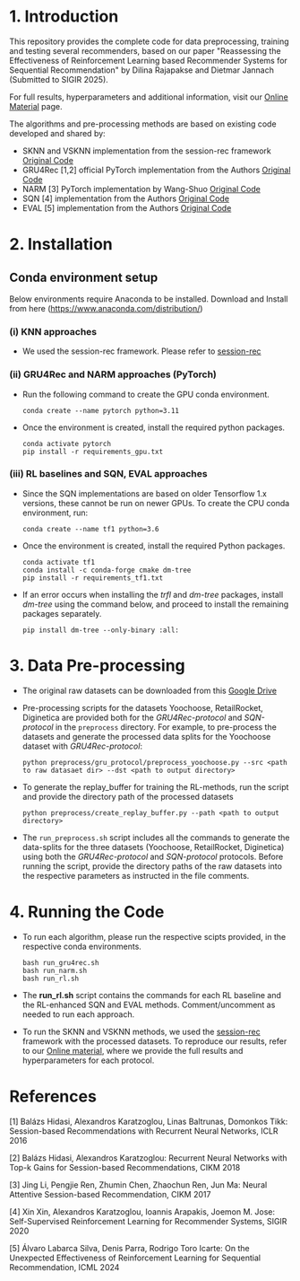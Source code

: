 # 1. Introduction

This repository provides the complete code for data preprocessing, training and testing several recommenders, based on our paper "Reassessing the Effectiveness of Reinforcement Learning based Recommender Systems for Sequential Recommendation" by Dilina Rajapakse and Dietmar Jannach (Submitted to SIGIR 2025).

For full results, hyperparameters and additional information, visit our [Online Material](https://dilina-r.github.io/rl-rec/) page.

The algorithms and pre-processing methods are based on existing code developed and shared by:

- SKNN and VSKNN implementation from the session-rec framework [Original Code](https://github.com/rn5l/session-rec)
- GRU4Rec [1,2] official PyTorch implementation from the Authors [Original Code](https://github.com/hidasib/GRU4Rec_PyTorch_Official)
- NARM [3] PyTorch implementation by Wang-Shuo [Original Code](https://github.com/Wang-Shuo/Neural-Attentive-Session-Based-Recommendation-PyTorch/)
- SQN [4] implementation from the Authors [Original Code](https://drive.google.com/file/d/1nLL3_knhj_RbaP_IepBLkwaT6zNIeD5z/view)
- EVAL [5] implementation from the Authors [Original Code](https://github.com/alfa-labarca/RL-Proxy-Models)


# 2. Installation

## Conda environment setup

Below environments require Anaconda to be installed. Download and Install from here (https://www.anaconda.com/distribution/)

### (i) KNN approaches

- We used the session-rec framework. Please refer to [session-rec](https://github.com/rn5l/session-rec) 

### (ii) GRU4Rec and NARM approaches (PyTorch)

- Run the following command to create the GPU conda environment.

    `conda create --name pytorch python=3.11`

- Once the environment is created, install the required python packages.

    ```
    conda activate pytorch
    pip install -r requirements_gpu.txt
    ```

### (iii) RL baselines and SQN, EVAL approaches

- Since the SQN implementations are based on older Tensorflow 1.x versions, these cannot be run on newer GPUs. To create the CPU conda environment, run:

    `conda create --name tf1 python=3.6`

- Once the environment is created, install the required Python packages.

    ```
    conda activate tf1
    conda install -c conda-forge cmake dm-tree
    pip install -r requirements_tf1.txt
    ```

- If an error occurs when installing the *trfl* and *dm-tree* packages, install *dm-tree* using the command below, and proceed to install the remaining packages separately.

    `pip install dm-tree --only-binary :all:`


# 3. Data Pre-processing

- The original raw datasets can be downloaded from this [Google Drive](https://drive.google.com/drive/folders/1ritDnO_Zc6DFEU6UND9C8VCisT0ETVp5)

- Pre-processing scripts for the datasets Yoochoose, RetailRocket, Diginetica are provided both for the *GRU4Rec-protocol* and *SQN-protocol* in the `preprocess` directory. For example, to pre-process the datasets and generate the processed data splits for the Yoochoose dataset with *GRU4Rec-protocol*:

    `python preprocess/gru_protocol/preprocess_yoochoose.py --src <path to raw datasaet dir> --dst <path to output directory>`

- To generate the replay_buffer for training the RL-methods, run the script and provide the directory path of the processed datasets

    `python preprocess/create_replay_buffer.py --path <path to output directory>`

- The `run_preprocess.sh` script includes all the commands to generate the data-splits for the three datasets (Yoochoose, RetailRocket, Diginetica) using both the *GRU4Rec-protocol* and *SQN-protocol* protocols. Before running the script, provide the directory paths of the raw datasets into the respective parameters as instructed in the file comments. 

# 4. Running the Code

- To run each algorithm, please run the respective scipts provided, in the respective conda environments. 

    ```
    bash run_gru4rec.sh
    bash run_narm.sh
    bash run_rl.sh
    ```

- The **run_rl.sh** script contains the commands for each RL baseline and the RL-enhanced SQN and EVAL methods. Comment/uncomment as needed to run each approach.

- To run the SKNN and VSKNN methods, we used the [session-rec](https://github.com/rn5l/session-rec) framework with the processed datasets. To reproduce our results, refer to our [Online material](https://dilina-r.github.io/rl-rec/), where we provide the full results and hyperparameters for each protocol.

# References

[1] Balázs Hidasi, Alexandros Karatzoglou, Linas Baltrunas, Domonkos Tikk: Session-based Recommendations with Recurrent Neural Networks, ICLR 2016

[2] Balázs Hidasi, Alexandros Karatzoglou: Recurrent Neural Networks with Top-k Gains for Session-based Recommendations, CIKM 2018

[3] Jing Li, Pengjie Ren, Zhumin Chen, Zhaochun Ren, Jun Ma: Neural Attentive Session-based Recommendation, CIKM 2017

[4] Xin Xin, Alexandros Karatzoglou, Ioannis Arapakis, Joemon M. Jose: Self-Supervised Reinforcement Learning for Recommender Systems, SIGIR 2020

[5] Álvaro Labarca Silva, Denis Parra, Rodrigo Toro Icarte: On the Unexpected Effectiveness of Reinforcement Learning for Sequential Recommendation, ICML 2024

